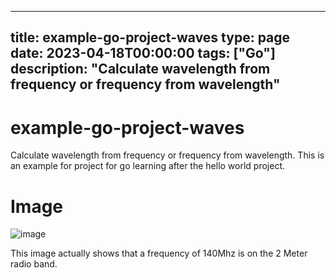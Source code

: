 
---
title: example-go-project-waves
type: page
date: 2023-04-18T00:00:00
tags: ["Go"]
description: "Calculate wavelength from frequency or frequency from wavelength"
---


# example-go-project-waves
Calculate wavelength from frequency or frequency from wavelength. This is an example for project for go learning after the hello world project.

# Image
![image](https://github.com/JakeRoggenbuck/example-go-project-waves/assets/35516367/4148ef3d-0af1-4efa-b28b-78b920fd8cc8)

This image actually shows that a frequency of 140Mhz is on the 2 Meter radio band.
